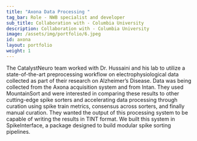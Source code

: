 ```yaml
---
title: "Axona Data Processing "
tag_bar: Role - NWB specialist and developer
sub_title: Collaboration with - Columbia University
description: Collaboration with - Columbia University
image: /assets/img/portfolio/6.jpeg
id: axona
layout: portfolio
weight: 1
---
```


The CatalystNeuro team worked with Dr. Hussaini and his lab to utilize a state-of-the-art preprocessing workflow on electrophysiological data collected as part of their research on Alzheimer’s Disease. Data was being collected from the Axona acquisition system and from Intan. They used MountainSort and were interested in comparing these results to other cutting-edge spike sorters and accelerating data processing through curation using spike train metrics, consensus across sorters, and finally manual curation. They wanted the output of this processing system to be capable of writing the results in TINT format. We built this system in SpikeInterface, a package designed to build modular spike sorting pipelines.
